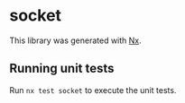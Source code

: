 # socket

This library was generated with [Nx](https://nx.dev).

## Running unit tests

Run `nx test socket` to execute the unit tests.
